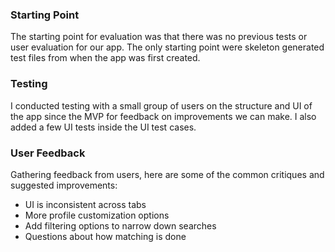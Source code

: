### Starting Point
The starting point for evaluation was that there was no previous tests or user evaluation for our app. The only starting point were skeleton generated test files from when the app was first created.

### Testing
I conducted testing with a small group of users on the structure and UI of the app since the MVP for feedback on improvements we can make. I also added a few UI tests inside the UI test cases.

### User Feedback
Gathering feedback from users, here are some of the common critiques and suggested improvements:

- UI is inconsistent across tabs
- More profile customization options
- Add filtering options to narrow down searches
- Questions about how matching is done
